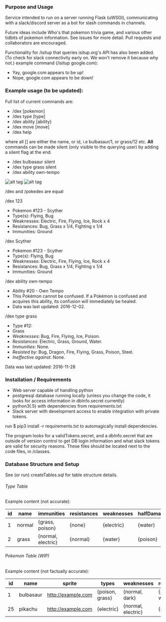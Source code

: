 ### Purpose and Usage

Service intended to run on a server running Flask (uWSGI), communicating with a slack/discord server as a bot for slash commands in channels. 

Future ideas include Who's that pokemon trivia game, and various other tidbits of pokemon information. See issues for more detail. Pull requests and collaborators are encouraged. 

Functionality for /isitup that queries isitup.org's API has also been added. (To check for slack connectivity early on. We won't remove it because why not.)
example command (/isitup google.com):
* Yay, google.com appears to be up!
* Nope, google.com appears to be down!

### Example usage (to be updated):
Full list of current commands are:
* /dex [pokemon]
* /dex type [type]
* /dex ability [ability}
* /dex move [move]
* /dex help

where all [] are either the name, or id, i.e bulbasaur/1, or grass/12 etc. **All** commands can be made silent (only visible to the querying user) by adding a silent flag at the end.
* /dex bulbasaur silent
* /dex type grass silent
* /dex ability own-tempo


![alt tag](http://puu.sh/nPhoX/ab68da452a.png)
![alt tag](https://puu.sh/sC5hM/b9be0707ba.png)

/dex and /pokedex are equal

/dex 123
* Pokemon #123 - Scyther
* Type(s): Flying, Bug
* Weaknesses: Electric, Fire, Flying, Ice, Rock x 4
* Resistances: Bug, Grass x 1/4, Fighting x 1/4
* Immunities: Ground

/dex Scyther
* Pokemon #123 - Scyther
* Type(s): Flying, Bug
* Weaknesses: Electric, Fire, Flying, Ice, Rock x 4
* Resistances: Bug, Grass x 1/4, Fighting x 1/4
* Immunities: Ground

/dex ability own-tempo
* Ability #20 - Own Tempo
* This Pokémon cannot be confused. If a Pokémon is confused and acquires this ability, its confusion will immediately be healed.
* Data was last updated: 2016-12-02. 

/dex type grass
* Type #12:
* Grass
* *Weaknesses*: Bug, Fire, Flying, Ice, Poison.
* *Resistances*: Electric, Grass, Ground, Water.
* *Immunities*: None.
* *Resisted by*: Bug, Dragon, Fire, Flying, Grass, Poison, Steel.
* *Ineffective against*: None.

Data was last updated: 2016-11-28 


### Installation / Requirements
* Web server capable of handling python
* postgresql database running locally (unless you change the code, it looks for access information in dbInfo.secret currently)
* python3(.5) with dependencies from requirements.txt
* Slack server with development access to enable integration with private tokens.

run $ pip3 install -r requirements.txt to automagically install dependencies. 

The program looks for a validTokens.secret, and a dbInfo.secret that are outside of version control to get DB login information and what slack tokens are valid for security reasons. These files should be located next to the code files, in /classes. 

### Database Structure and Setup
See (or run) createTables.sql for table structure details. 

###### Type Table
Example content (not accurate): 

| id  | name   | immunities         | resistances  | weaknesses | halfDamageTo | noDamageTo  | updateTime  |
| --- | ------ | ------------------ | ------------ | ---------- | ------------ | ----------- | ----------- |
|  1  | normal | {grass, poison}    | {none}       | {electric} | {water}      | {psychic}   | 2016-03-12  |
|  2  | grass  | {normal, electric} | {normal}     | {water}    | {poison}     | {steel}     | 2016-03-17  |

###### Pokemon Table (WIP)

Example content (not factually accurate):

| id  | name   | sprite | types | weaknesses | resistances  | immunities | hiddens |  abilities | updateTime  |
| --- | ------ | ------ | ----- | ---------- | ------------ | ---------- | ------- | ---------- | ----------- |
| 1 | bulbasaur | http://example.com | {poison, grass} | {normal, dark} | {psychic, water} | {electric} | {chlorophyll} | {overgrow} | 2016-03-12 |
| 25 | pikachu | http://example.com| {electric} |{normal, electric} | {normal} | {water} | {lightning-rod} | {static} | 2016-03-17 |
